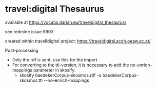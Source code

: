 # travel:digital Thesaurus

available at https://vocabs.dariah.eu/traveldigital_thesaurus/

see redmine issue 9903

created within travel!digital project: https://traveldigital.acdh.oeaw.ac.at/

Post-processing
* Only the rdf is sent, use this for the import
* For converting to the ttl-version, it is necessary to add the no-enrich-mappings parameter in skosify:
  * skosify baedekerCorpus-skosmos.rdf -o baedekerCorpus-skosmos.ttl --no-enrich-mappings

